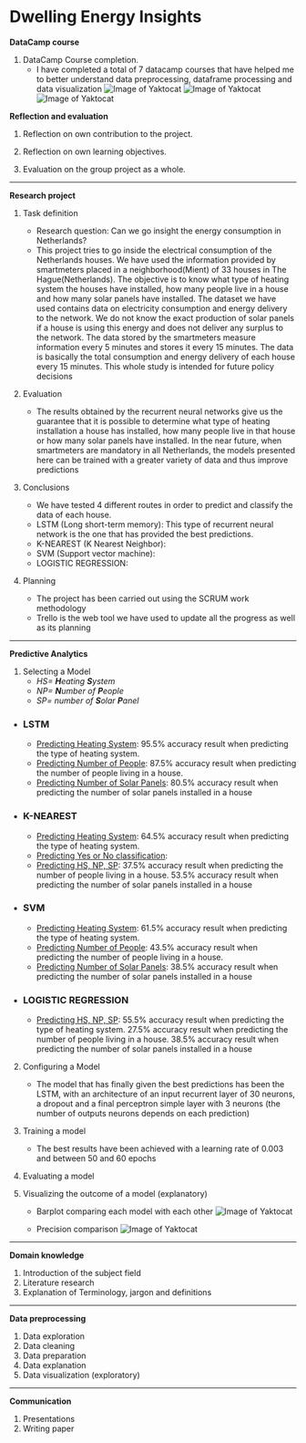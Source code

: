 # Dwelling Energy Insights


**DataCamp course**
1. DataCamp Course completion. 
	* I have completed a total of 7 datacamp courses that have helped me to better understand data preprocessing, dataframe 	processing and data visualization
	![Image of Yaktocat](https://raw.githubusercontent.com/SantiagoPuertas/Dwelling-Energy-Insights/master/Images/datacamp1.png)
	![Image of Yaktocat](https://raw.githubusercontent.com/SantiagoPuertas/Dwelling-Energy-Insights/master/Images/datacamp2.png)
	![Image of Yaktocat](https://raw.githubusercontent.com/SantiagoPuertas/Dwelling-Energy-Insights/master/Images/datacamp3.png)

**Reflection and evaluation**
1. Reflection on own contribution to the project.

2. Reflection on own learning objectives.

3. Evaluation on the group project as a whole.


____
**Research project**
1. Task definition
	* Research question: Can we go insight the energy consumption in Netherlands?
	* This project tries to go inside the electrical consumption of the Netherlands houses. We have used the information provided by smartmeters placed in a neighborhood(Mient) of 33 houses in The Hague(Netherlands). The objective is to know what type of heating system the houses have installed, how many people live in a house and how many solar panels have installed. The dataset we have used contains data on electricity consumption and energy delivery to the network. We do not know the exact production of solar panels if a house is using this energy and does not deliver any surplus to the network. The data stored by the smartmeters measure information every 5 minutes and stores it every 15 minutes. The data is basically the total consumption and energy delivery of each house every 15 minutes. This whole study is intended for future policy decisions

2. Evaluation
	* The results obtained by the recurrent neural networks give us the guarantee that it is possible to determine what type of heating installation a house has installed, how many people live in that house or how many solar panels have installed. In the near future, when smartmeters are mandatory in all Netherlands, the models presented here can be trained with a greater variety of data and thus improve predictions

3. Conclusions
	* We have tested 4 different routes in order to predict and classify the data of each house.
	* LSTM (Long short-term memory): This type of recurrent neural network is the one that has provided the best predictions.
	* K-NEAREST (K Nearest Neighbor): 
	* SVM (Support vector machine): 
	* LOGISTIC REGRESSION: 

4. Planning
	* The project has been carried out using the SCRUM work methodology
	* Trello is the web tool we have used to update all the progress as well as its planning


____
**Predictive Analytics**
1. Selecting a Model
	* _HS= **H**eating **S**ystem_
	* _NP= **N**umber of **P**eople_
	* _SP= number of **S**olar **P**anel_
- ### LSTM

	- [Predicting Heating System](https://github.com/SantiagoPuertas/Dwelling-Energy-Insights/blob/master/Recurrent%20Neural%20Network/LSTM%20-%20Heating%20system.ipynb): 95.5% accuracy result when predicting the type of heating system. 
	- [Predicting Number of People](https://github.com/SantiagoPuertas/Dwelling-Energy-Insights/blob/master/Recurrent%20Neural%20Network/LSTM%20-%20People%20v2.ipynb): 87.5% accuracy result when predicting the number of people living in a house. 
  	- [Predicting Number of Solar Panels](https://github.com/SantiagoPuertas/Dwelling-Energy-Insights/blob/master/Recurrent%20Neural%20Network/LSTM%20-%20Solar%20panelsV2.ipynb): 80.5% accuracy result when predicting the number of solar panels installed in a house

- ### K-NEAREST
	
	- [Predicting Heating System](https://github.com/SantiagoPuertas/Dwelling-Energy-Insights/blob/master/Supervised%20Machine%20Learning%20Algorithms/K-Nearest%20Neighbors/K-Nearest%20Neighbors.ipynb): 64.5% accuracy result when predicting the type of heating system. 
	- [Predicting Yes or No classification](https://github.com/SantiagoPuertas/Dwelling-Energy-Insights/blob/master/Supervised%20Machine%20Learning%20Algorithms/K-Nearest%20Neighbors/K-Nearest%20(Focusing%20on%20one%20Type).ipynb): 
 	- [Predicting HS, NP, SP](https://github.com/SantiagoPuertas/Dwelling-Energy-Insights/blob/master/Supervised%20Machine%20Learning%20Algorithms/K-Nearest%20Neighbors/Best%20Results.ipynb): 37.5% accuracy result when predicting the number of people living in a house.  53.5% accuracy result when predicting the number of solar panels installed in a house
 


- ### SVM

	- [Predicting Heating System](https://github.com/SantiagoPuertas/Dwelling-Energy-Insights/blob/master/Supervised%20Machine%20Learning%20Algorithms/Support%20Vector%20Machine/SVM%20implementation%20for%20Type%20of%20Heating%20System%20with%20KNMI%20data%20(per%20day).ipynb): 61.5% accuracy result when predicting the type of heating system. 
	- [Predicting Number of People](https://github.com/SantiagoPuertas/Dwelling-Energy-Insights/blob/master/Supervised%20Machine%20Learning%20Algorithms/Support%20Vector%20Machine/SVM%20implementation%20for%20Number%20of%20Persons%20with%20KNMI%20data%20(per%20day).ipynb): 43.5% accuracy result when predicting the number of people living in a house. 
  	- [Predicting Number of Solar Panels](https://github.com/SantiagoPuertas/Dwelling-Energy-Insights/blob/master/Supervised%20Machine%20Learning%20Algorithms/Support%20Vector%20Machine/SVM%20implementation%20for%20Number%20of%20Solar%20Panels%20with%20KNMI%20data%20(per%20day).ipynb): 38.5% accuracy result when predicting the number of solar panels installed in a house



- ### LOGISTIC REGRESSION

	- [Predicting HS, NP, SP](https://github.com/SantiagoPuertas/Dwelling-Energy-Insights/blob/master/Supervised%20Machine%20Learning%20Algorithms/Logistic%20Regression/Logistic%20Regression%20Without%20data%20from%205%20houses.ipynb): 55.5% accuracy result when predicting the type of heating system. 27.5% accuracy result when predicting the number of people living in a house. 38.5% accuracy result when predicting the number of solar panels installed in a house


2. Configuring a Model
	* The model that has finally given the best predictions has been the LSTM, with an architecture of an input recurrent layer of 30 neurons, a dropout and a final perceptron simple layer with 3 neurons (the number of outputs neurons depends on each prediction)

3. Training a model
	* The best results have been achieved with a learning rate of 0.003 and between 50 and 60 epochs

4. Evaluating a model

5. Visualizing the outcome of a model (explanatory)
	* Barplot comparing each model with each other
	![Image of Yaktocat](https://raw.githubusercontent.com/SantiagoPuertas/Dwelling-Energy-Insights/master/Images/results1.png)
	
	* Precision comparison
	![Image of Yaktocat](https://raw.githubusercontent.com/SantiagoPuertas/Dwelling-Energy-Insights/master/Images/results2.png)


____
**Domain knowledge**
1. Introduction of the subject field
2. Literature research
3. Explanation of Terminology, jargon and definitions


____
**Data preprocessing**
1. Data exploration
2. Data cleaning
3. Data preparation
4. Data explanation
5. Data visualization (exploratory)


____
**Communication**
1. Presentations 
2. Writing paper
